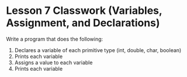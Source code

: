 # Lesson 7 Classwork (Variables, Assignment, and Declarations)

Write a program that does the following:
1. Declares a variable of each primitive type (int, double, char, boolean)
2. Prints each variable
3. Assigns a value to each variable
4. Prints each variable
